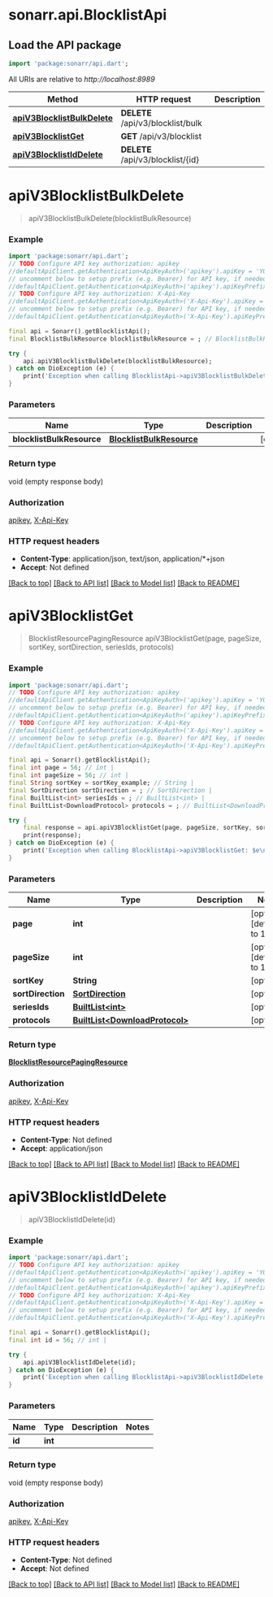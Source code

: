 # sonarr.api.BlocklistApi

## Load the API package
```dart
import 'package:sonarr/api.dart';
```

All URIs are relative to *http://localhost:8989*

Method | HTTP request | Description
------------- | ------------- | -------------
[**apiV3BlocklistBulkDelete**](BlocklistApi.md#apiv3blocklistbulkdelete) | **DELETE** /api/v3/blocklist/bulk | 
[**apiV3BlocklistGet**](BlocklistApi.md#apiv3blocklistget) | **GET** /api/v3/blocklist | 
[**apiV3BlocklistIdDelete**](BlocklistApi.md#apiv3blocklistiddelete) | **DELETE** /api/v3/blocklist/{id} | 


# **apiV3BlocklistBulkDelete**
> apiV3BlocklistBulkDelete(blocklistBulkResource)



### Example
```dart
import 'package:sonarr/api.dart';
// TODO Configure API key authorization: apikey
//defaultApiClient.getAuthentication<ApiKeyAuth>('apikey').apiKey = 'YOUR_API_KEY';
// uncomment below to setup prefix (e.g. Bearer) for API key, if needed
//defaultApiClient.getAuthentication<ApiKeyAuth>('apikey').apiKeyPrefix = 'Bearer';
// TODO Configure API key authorization: X-Api-Key
//defaultApiClient.getAuthentication<ApiKeyAuth>('X-Api-Key').apiKey = 'YOUR_API_KEY';
// uncomment below to setup prefix (e.g. Bearer) for API key, if needed
//defaultApiClient.getAuthentication<ApiKeyAuth>('X-Api-Key').apiKeyPrefix = 'Bearer';

final api = Sonarr().getBlocklistApi();
final BlocklistBulkResource blocklistBulkResource = ; // BlocklistBulkResource | 

try {
    api.apiV3BlocklistBulkDelete(blocklistBulkResource);
} catch on DioException (e) {
    print('Exception when calling BlocklistApi->apiV3BlocklistBulkDelete: $e\n');
}
```

### Parameters

Name | Type | Description  | Notes
------------- | ------------- | ------------- | -------------
 **blocklistBulkResource** | [**BlocklistBulkResource**](BlocklistBulkResource.md)|  | [optional] 

### Return type

void (empty response body)

### Authorization

[apikey](../README.md#apikey), [X-Api-Key](../README.md#X-Api-Key)

### HTTP request headers

 - **Content-Type**: application/json, text/json, application/*+json
 - **Accept**: Not defined

[[Back to top]](#) [[Back to API list]](../README.md#documentation-for-api-endpoints) [[Back to Model list]](../README.md#documentation-for-models) [[Back to README]](../README.md)

# **apiV3BlocklistGet**
> BlocklistResourcePagingResource apiV3BlocklistGet(page, pageSize, sortKey, sortDirection, seriesIds, protocols)



### Example
```dart
import 'package:sonarr/api.dart';
// TODO Configure API key authorization: apikey
//defaultApiClient.getAuthentication<ApiKeyAuth>('apikey').apiKey = 'YOUR_API_KEY';
// uncomment below to setup prefix (e.g. Bearer) for API key, if needed
//defaultApiClient.getAuthentication<ApiKeyAuth>('apikey').apiKeyPrefix = 'Bearer';
// TODO Configure API key authorization: X-Api-Key
//defaultApiClient.getAuthentication<ApiKeyAuth>('X-Api-Key').apiKey = 'YOUR_API_KEY';
// uncomment below to setup prefix (e.g. Bearer) for API key, if needed
//defaultApiClient.getAuthentication<ApiKeyAuth>('X-Api-Key').apiKeyPrefix = 'Bearer';

final api = Sonarr().getBlocklistApi();
final int page = 56; // int | 
final int pageSize = 56; // int | 
final String sortKey = sortKey_example; // String | 
final SortDirection sortDirection = ; // SortDirection | 
final BuiltList<int> seriesIds = ; // BuiltList<int> | 
final BuiltList<DownloadProtocol> protocols = ; // BuiltList<DownloadProtocol> | 

try {
    final response = api.apiV3BlocklistGet(page, pageSize, sortKey, sortDirection, seriesIds, protocols);
    print(response);
} catch on DioException (e) {
    print('Exception when calling BlocklistApi->apiV3BlocklistGet: $e\n');
}
```

### Parameters

Name | Type | Description  | Notes
------------- | ------------- | ------------- | -------------
 **page** | **int**|  | [optional] [default to 1]
 **pageSize** | **int**|  | [optional] [default to 10]
 **sortKey** | **String**|  | [optional] 
 **sortDirection** | [**SortDirection**](.md)|  | [optional] 
 **seriesIds** | [**BuiltList&lt;int&gt;**](int.md)|  | [optional] 
 **protocols** | [**BuiltList&lt;DownloadProtocol&gt;**](DownloadProtocol.md)|  | [optional] 

### Return type

[**BlocklistResourcePagingResource**](BlocklistResourcePagingResource.md)

### Authorization

[apikey](../README.md#apikey), [X-Api-Key](../README.md#X-Api-Key)

### HTTP request headers

 - **Content-Type**: Not defined
 - **Accept**: application/json

[[Back to top]](#) [[Back to API list]](../README.md#documentation-for-api-endpoints) [[Back to Model list]](../README.md#documentation-for-models) [[Back to README]](../README.md)

# **apiV3BlocklistIdDelete**
> apiV3BlocklistIdDelete(id)



### Example
```dart
import 'package:sonarr/api.dart';
// TODO Configure API key authorization: apikey
//defaultApiClient.getAuthentication<ApiKeyAuth>('apikey').apiKey = 'YOUR_API_KEY';
// uncomment below to setup prefix (e.g. Bearer) for API key, if needed
//defaultApiClient.getAuthentication<ApiKeyAuth>('apikey').apiKeyPrefix = 'Bearer';
// TODO Configure API key authorization: X-Api-Key
//defaultApiClient.getAuthentication<ApiKeyAuth>('X-Api-Key').apiKey = 'YOUR_API_KEY';
// uncomment below to setup prefix (e.g. Bearer) for API key, if needed
//defaultApiClient.getAuthentication<ApiKeyAuth>('X-Api-Key').apiKeyPrefix = 'Bearer';

final api = Sonarr().getBlocklistApi();
final int id = 56; // int | 

try {
    api.apiV3BlocklistIdDelete(id);
} catch on DioException (e) {
    print('Exception when calling BlocklistApi->apiV3BlocklistIdDelete: $e\n');
}
```

### Parameters

Name | Type | Description  | Notes
------------- | ------------- | ------------- | -------------
 **id** | **int**|  | 

### Return type

void (empty response body)

### Authorization

[apikey](../README.md#apikey), [X-Api-Key](../README.md#X-Api-Key)

### HTTP request headers

 - **Content-Type**: Not defined
 - **Accept**: Not defined

[[Back to top]](#) [[Back to API list]](../README.md#documentation-for-api-endpoints) [[Back to Model list]](../README.md#documentation-for-models) [[Back to README]](../README.md)

